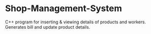 # Shop-Management-System
C++ program for inserting & viewing details of products and workers. Generates bill and update product details.
